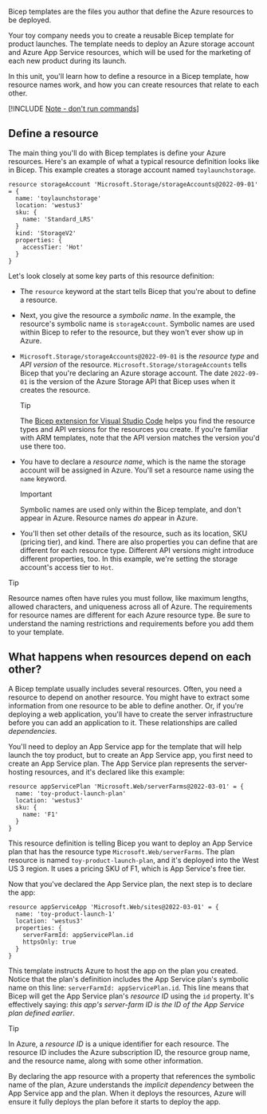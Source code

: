 Bicep templates are the files you author that define the Azure resources to be deployed.

Your toy company needs you to create a reusable Bicep template for product launches. The template needs to deploy an Azure storage account and Azure App Service resources, which will be used for the marketing of each new product during its launch.

In this unit, you'll learn how to define a resource in a Bicep template, how resource names work, and how you can create resources that relate to each other.

[!INCLUDE [Note - don't run commands](../../../includes/dont-run-commands.md)]

## Define a resource

The main thing you'll do with Bicep templates is define your Azure resources. Here's an example of what a typical resource definition looks like in Bicep. This example creates a storage account named `toylaunchstorage`.

```bicep
resource storageAccount 'Microsoft.Storage/storageAccounts@2022-09-01' = {
  name: 'toylaunchstorage'
  location: 'westus3'
  sku: {
    name: 'Standard_LRS'
  }
  kind: 'StorageV2'
  properties: {
    accessTier: 'Hot'
  }
}
```

Let's look closely at some key parts of this resource definition:

- The `resource` keyword at the start tells Bicep that you're about to define a resource.
- Next, you give the resource a _symbolic name_. In the example, the resource's symbolic name is `storageAccount`. Symbolic names are used within Bicep to refer to the resource, but they won't ever show up in Azure.
- `Microsoft.Storage/storageAccounts@2022-09-01` is the _resource type_ and _API version_ of the resource. `Microsoft.Storage/storageAccounts` tells Bicep that you're declaring an Azure storage account. The date `2022-09-01` is the version of the Azure Storage API that Bicep uses when it creates the resource.

  > [!TIP]
  > The [Bicep extension for Visual Studio Code](https://marketplace.visualstudio.com/items?itemName=ms-azuretools.vscode-bicep) helps you find the resource types and API versions for the resources you create. If you're familiar with ARM templates, note that the API version matches the version you'd use there too.

- You have to declare a _resource name_, which is the name the storage account will be assigned in Azure. You'll set a resource name using the `name` keyword.

  > [!IMPORTANT]
  > Symbolic names are used only within the Bicep template, and don't appear in Azure. Resource names _do_ appear in Azure.

- You'll then set other details of the resource, such as its location, SKU (pricing tier), and kind. There are also properties you can define that are different for each resource type. Different API versions might introduce different properties, too. In this example, we're setting the storage account's access tier to `Hot`.

> [!TIP]
> Resource names often have rules you must follow, like maximum lengths, allowed characters, and uniqueness across all of Azure. The requirements for resource names are different for each Azure resource type. Be sure to understand the naming restrictions and requirements before you add them to your template.

## What happens when resources depend on each other?

A Bicep template usually includes several resources. Often, you need a resource to depend on another resource. You might have to extract some information from one resource to be able to define another. Or, if you're deploying a web application, you'll have to create the server infrastructure before you can add an application to it. These relationships are called _dependencies_.

You'll need to deploy an App Service app for the template that will help launch the toy product, but to create an App Service app, you first need to create an App Service plan. The App Service plan represents the server-hosting resources, and it's declared like this example:

```bicep
resource appServicePlan 'Microsoft.Web/serverFarms@2022-03-01' = {
  name: 'toy-product-launch-plan'
  location: 'westus3'
  sku: {
    name: 'F1'
  }
}
```

This resource definition is telling Bicep you want to deploy an App Service plan that has the resource type `Microsoft.Web/serverFarms`. The plan resource is named `toy-product-launch-plan`, and it's deployed into the West US 3 region. It uses a pricing SKU of F1, which is App Service's free tier.

Now that you've declared the App Service plan, the next step is to declare the app:

```bicep
resource appServiceApp 'Microsoft.Web/sites@2022-03-01' = {
  name: 'toy-product-launch-1'
  location: 'westus3'
  properties: {
    serverFarmId: appServicePlan.id
    httpsOnly: true
  }
}
```

This template instructs Azure to host the app on the plan you created. Notice that the plan's definition includes the App Service plan's symbolic name on this line: `serverFarmId: appServicePlan.id`. This line means that Bicep will get the App Service plan's _resource ID_ using the `id` property. It's effectively saying: _this app's server-farm ID is the ID of the App Service plan defined earlier_.

> [!TIP]
> In Azure, a _resource ID_ is a unique identifier for each resource. The resource ID includes the Azure subscription ID, the resource group name, and the resource name, along with some other information.

By declaring the app resource with a property that references the symbolic name of the plan, Azure understands the _implicit dependency_ between the App Service app and the plan. When it deploys the resources, Azure will ensure it fully deploys the plan before it starts to deploy the app.

